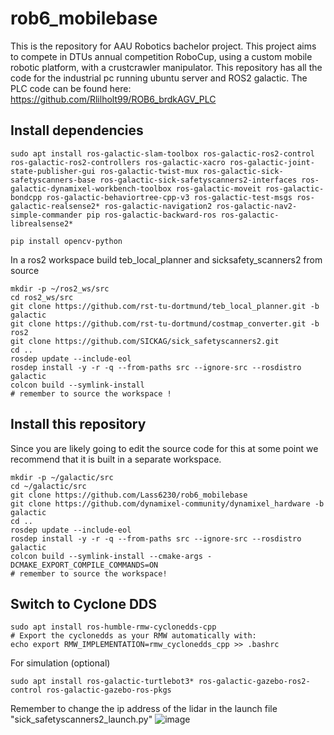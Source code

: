 # rob6_mobilebase
This is the repository for AAU Robotics bachelor project. This project aims to compete in DTUs annual competition RoboCup, using a custom mobile robotic platform, with a crustcrawler manipulator. This repository has all the code for the industrial pc running ubuntu server and ROS2 galactic. The PLC code can be found here: https://github.com/Rlilholt99/ROB6_brdkAGV_PLC  

## Install dependencies
```
sudo apt install ros-galactic-slam-toolbox ros-galactic-ros2-control ros-galactic-ros2-controllers ros-galactic-xacro ros-galactic-joint-state-publisher-gui ros-galactic-twist-mux ros-galactic-sick-safetyscanners-base ros-galactic-sick-safetyscanners2-interfaces ros-galactic-dynamixel-workbench-toolbox ros-galactic-moveit ros-galactic-bondcpp ros-galactic-behaviortree-cpp-v3 ros-galactic-test-msgs ros-galactic-realsense2* ros-galactic-navigation2 ros-galactic-nav2-simple-commander pip ros-galactic-backward-ros ros-galactic-librealsense2*

pip install opencv-python
```


In a ros2 workspace build teb_local_planner and sicksafety_scanners2 from source 
```
mkdir -p ~/ros2_ws/src
cd ros2_ws/src
git clone https://github.com/rst-tu-dortmund/teb_local_planner.git -b galactic
git clone https://github.com/rst-tu-dortmund/costmap_converter.git -b ros2 
git clone https://github.com/SICKAG/sick_safetyscanners2.git 
cd ..
rosdep update --include-eol
rosdep install -y -r -q --from-paths src --ignore-src --rosdistro galactic
colcon build --symlink-install
# remember to source the workspace !
```

## Install this repository
Since you are likely going to edit the source code for this at some point we recommend that it is built in a separate workspace.
```
mkdir -p ~/galactic/src
cd ~/galactic/src
git clone https://github.com/Lass6230/rob6_mobilebase
git clone https://github.com/dynamixel-community/dynamixel_hardware -b galactic
cd ..
rosdep update --include-eol
rosdep install -y -r -q --from-paths src --ignore-src --rosdistro galactic
colcon build --symlink-install --cmake-args -DCMAKE_EXPORT_COMPILE_COMMANDS=ON
# remember to source the workspace!
```

## Switch to Cyclone DDS
```
sudo apt install ros-humble-rmw-cyclonedds-cpp
# Export the cyclonedds as your RMW automatically with: 
echo export RMW_IMPLEMENTATION=rmw_cyclonedds_cpp >> .bashrc
```



For simulation (optional)
```
sudo apt install ros-galactic-turtlebot3* ros-galactic-gazebo-ros2-control ros-galactic-gazebo-ros-pkgs
```

Remember to change the ip address of the lidar in the launch file "sick_safetyscanners2_launch.py"
![image](https://user-images.githubusercontent.com/72868875/221827761-76bf8fb8-b73b-453e-bda0-a2229671764b.png)